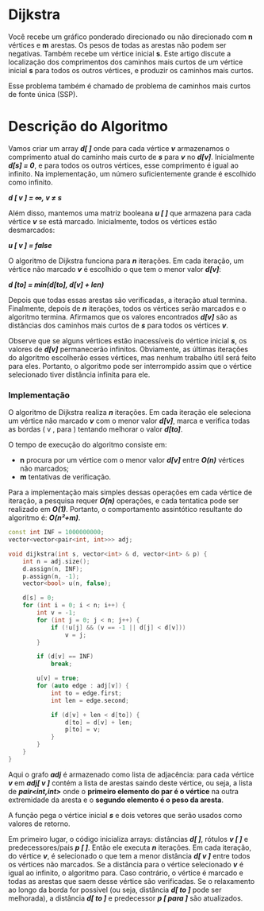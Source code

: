 # Dijkstra

Você recebe um gráfico ponderado direcionado ou não direcionado com **n** vértices e **m** arestas. Os pesos de todas as arestas não podem ser negativas. Também recebe um vértice inicial **s**. Este artigo discute a localização dos comprimentos dos caminhos mais curtos de um vértice inicial **s** para todos os outros vértices, e produzir os caminhos mais curtos.

Esse problema também é chamado de problema de caminhos mais curtos de fonte única (SSP).

# Descrição do Algoritmo

Vamos criar um array ***d[ ]*** onde para cada vértice ***v*** armazenamos o comprimento atual do caminho mais curto de ***s*** para ***v*** no ***d[v]***. Inicialmente ***d[s] = 0***, e para todos os outros vértices, esse comprimento é igual ao infinito. Na implementação, um número suficientemente grande é escolhido como infinito.

***d [ v ] = ∞, v ≠ s***

Além disso, mantemos uma matriz booleana ***u [ ]*** que armazena para cada vértice ***v*** se está marcado. Inicialmente, todos os vértices estão desmarcados:

***u [ v ] = false***

O algoritmo de Dijkstra funciona para ***n*** iterações. Em cada iteração, um vértice não marcado  ***v*** é escolhido o que tem o menor valor ***d[v]***:

***d [to] = min(d[to], d[v] + len)***

Depois que todas essas arestas são verificadas, a iteração atual termina. Finalmente, depois de ***n*** iterações, todos os vértices serão marcados e o algoritmo termina. Afirmamos que os valores encontrados ***d[v]*** são as distâncias dos caminhos mais curtos de ***s*** para todos os vértices ***v***.

Observe que se alguns vértices estão inacessíveis do vértice inicial ***s***, os valores de  ***d[v]*** permanecerão infinitos. Obviamente, as últimas iterações do algoritmo escolherão esses vértices, mas nenhum trabalho útil será feito para eles. Portanto, o algoritmo pode ser interrompido assim que o vértice selecionado tiver distância infinita para ele.

### Implementação

O algoritmo de Dijkstra realiza ***n*** iterações. Em cada iteração ele seleciona um vértice não marcado ***v*** com o menor valor ***d[v]***, marca e verifica todas as bordas ( v , para ) tentando melhorar o valor ***d[to]***.

O tempo de execução do algoritmo consiste em:

- **n** procura por um vértice com o menor valor ***d[v]*** entre ***O(n)*** vértices não marcados;
- **m** tentativas de verificação.

Para a implementação mais simples dessas operações em cada vértice de iteração, a pesquisa requer ***O(n)*** operações, e cada tentatica pode ser realizado em ***O(1)***. Portanto, o comportamento assintótico resultante do algoritmo é: ***O(n²+m)***.

````cpp
const int INF = 1000000000;
vector<vector<pair<int, int>>> adj;

void dijkstra(int s, vector<int> & d, vector<int> & p) {
    int n = adj.size();
    d.assign(n, INF);
    p.assign(n, -1);
    vector<bool> u(n, false);

    d[s] = 0;
    for (int i = 0; i < n; i++) {
        int v = -1;
        for (int j = 0; j < n; j++) {
            if (!u[j] && (v == -1 || d[j] < d[v]))
                v = j;
        }

        if (d[v] == INF)
            break;

        u[v] = true;
        for (auto edge : adj[v]) {
            int to = edge.first;
            int len = edge.second;

            if (d[v] + len < d[to]) {
                d[to] = d[v] + len;
                p[to] = v;
            }
        }
    }
}
````

Aqui o grafo ***adj*** é armazenado como lista de adjacência: para cada vértice ***v*** em ***adj[ v ]*** contém a lista de arestas saindo deste vértice, ou seja, a lista de ***pair<int,int>*** onde o **primeiro elemento do par é o vértice** na outra extremidade da aresta e o **segundo elemento é o peso da aresta**.

A função pega o vértice inicial ***s*** e dois vetores que serão usados como valores de retorno.

Em primeiro lugar, o código inicializa arrays: distâncias ***d[ ]***, rótulos ***v [ ]*** e predecessores/pais ***p [ ]***. Então ele executa ***n*** iterações. Em cada iteração, do vértice ***v***, é selecionado o que tem a menor distância ***d[ v ]*** entre todos os vértices não marcados. Se a distância para o vértice selecionado ***v*** é igual ao infinito, o algoritmo para. Caso contrário, o vértice é marcado e todas as arestas que saem desse vértice são verificadas. Se o relaxamento ao longo da borda for possível (ou seja, distância ***d[ to ]*** pode ser melhorada), a distância ***d[ to ]*** e predecessor ***p [ para ]*** são atualizados.


